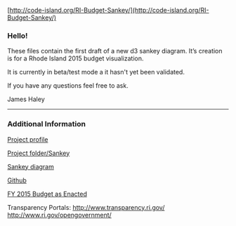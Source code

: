 [http://code-island.org/RI-Budget-Sankey/](http://code-island.org/RI-Budget-Sankey/)

### Hello!

These files contain the first draft of a new d3 sankey diagram.  It’s creation is for a Rhode Island 2015 budget visualization.  

It is currently in beta/test mode a it hasn't yet been validated.

If you have any questions feel free to ask.

James Haley

---

### Additional Information

[Project profile](https://docs.google.com/document/d/1MD58MnZN8B4joUNTgtieinR0YaECTFIeX6K_2n4nhEY/edit?pli=1)

[Project folder/Sankey](http://goo.gl/ND1sdt)

[Sankey diagram](http://code-island.org/RI-Budget-Sankey/)

[Github](https://github.com/codeisland/RI-Budget-Sankey)

[FY 2015 Budget as Enacted](http://www.budget.ri.gov/CurrentYear/GovernorsBudget.php)

Transparency Portals: http://www.transparency.ri.gov/ http://www.ri.gov/opengovernment/
